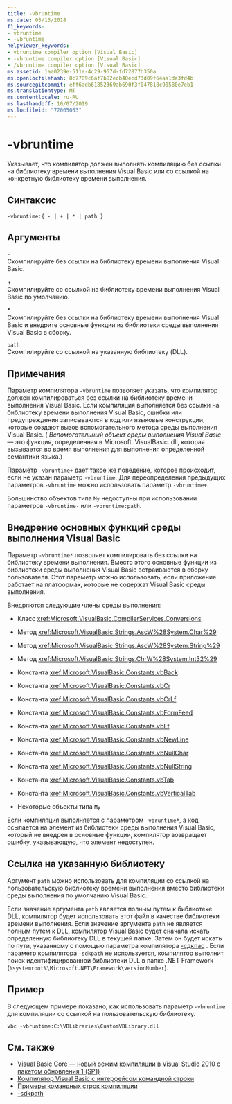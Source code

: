 ```yaml
---
title: -vbruntime
ms.date: 03/13/2018
f1_keywords:
- vbruntime
- -vbruntime
helpviewer_keywords:
- vbruntime compiler option [Visual Basic]
- -vbruntime compiler option [Visual Basic]
- /vbruntime compiler option [Visual Basic]
ms.assetid: 1aa0239e-511a-4c29-957d-fd72877b350a
ms.openlocfilehash: 8c7789c6af7b82ecb40ecd73d09f64aa1da3fd4b
ms.sourcegitcommit: eff6adb61852369ab690f3f047818c90580e7eb1
ms.translationtype: MT
ms.contentlocale: ru-RU
ms.lasthandoff: 10/07/2019
ms.locfileid: "72005053"
---
```

# <a name="-vbruntime"></a>-vbruntime
Указывает, что компилятор должен выполнять компиляцию без ссылки на библиотеку времени выполнения Visual Basic или со ссылкой на конкретную библиотеку времени выполнения.  
  
## <a name="syntax"></a>Синтаксис  
  
```console  
-vbruntime:{ - | + | * | path }  
```  
  
## <a name="arguments"></a>Аргументы  
 \-  
 Скомпилируйте без ссылки на библиотеку времени выполнения Visual Basic.  
  
 \+  
 Скомпилируйте со ссылкой на библиотеку времени выполнения Visual Basic по умолчанию.  
  
 \*  
 Скомпилируйте без ссылки на библиотеку времени выполнения Visual Basic и внедрите основные функции из библиотеки среды выполнения Visual Basic в сборку.  
  
 `path`  
 Скомпилируйте со ссылкой на указанную библиотеку (DLL).  
  
## <a name="remarks"></a>Примечания  
 Параметр компилятора `-vbruntime` позволяет указать, что компилятор должен компилироваться без ссылки на библиотеку времени выполнения Visual Basic. Если компиляция выполняется без ссылки на библиотеку времени выполнения Visual Basic, ошибки или предупреждения записываются в код или языковые конструкции, которые создают вызов вспомогательного метода среды выполнения Visual Basic. ( *Вспомогательный объект среды выполнения Visual Basic* — это функция, определенная в Microsoft. VisualBasic. dll, которая вызывается во время выполнения для выполнения определенной семантики языка.)  
  
 Параметр `-vbruntime+` дает такое же поведение, которое происходит, если не указан параметр `-vbruntime`. Для переопределения предыдущих параметров `-vbruntime` можно использовать параметр `-vbruntime+`.  
  
 Большинство объектов типа `My` недоступны при использовании параметров `-vbruntime-` или `-vbruntime:path`.  
  
## <a name="embedding-visual-basic-runtime-core-functionality"></a>Внедрение основных функций среды выполнения Visual Basic  
 Параметр `-vbruntime*` позволяет компилировать без ссылки на библиотеку времени выполнения. Вместо этого основные функции из библиотеки среды выполнения Visual Basic встраиваются в сборку пользователя. Этот параметр можно использовать, если приложение работает на платформах, которые не содержат Visual Basic среды выполнения.  
  
 Внедряются следующие члены среды выполнения:  
  
- Класс <xref:Microsoft.VisualBasic.CompilerServices.Conversions>  
  
- Метод <xref:Microsoft.VisualBasic.Strings.AscW%28System.Char%29>  
  
- Метод <xref:Microsoft.VisualBasic.Strings.AscW%28System.String%29>  
  
- Метод <xref:Microsoft.VisualBasic.Strings.ChrW%28System.Int32%29>  
  
- Константа <xref:Microsoft.VisualBasic.Constants.vbBack>  
  
- Константа <xref:Microsoft.VisualBasic.Constants.vbCr>  
  
- Константа <xref:Microsoft.VisualBasic.Constants.vbCrLf>  
  
- Константа <xref:Microsoft.VisualBasic.Constants.vbFormFeed>  
  
- Константа <xref:Microsoft.VisualBasic.Constants.vbLf>  
  
- Константа <xref:Microsoft.VisualBasic.Constants.vbNewLine>  
  
- Константа <xref:Microsoft.VisualBasic.Constants.vbNullChar>  
  
- Константа <xref:Microsoft.VisualBasic.Constants.vbNullString>  
  
- Константа <xref:Microsoft.VisualBasic.Constants.vbTab>  
  
- Константа <xref:Microsoft.VisualBasic.Constants.vbVerticalTab>  
  
- Некоторые объекты типа `My`  
  
 Если компиляция выполняется с параметром `-vbruntime*`, а код ссылается на элемент из библиотеки среды выполнения Visual Basic, который не внедрен в основные функции, компилятор возвращает ошибку, указывающую, что элемент недоступен.  
  
## <a name="referencing-a-specified-library"></a>Ссылка на указанную библиотеку  
 Аргумент `path` можно использовать для компиляции со ссылкой на пользовательскую библиотеку времени выполнения вместо библиотеки среды выполнения по умолчанию Visual Basic.  
  
 Если значение аргумента `path` является полным путем к библиотеке DLL, компилятор будет использовать этот файл в качестве библиотеки времени выполнения. Если значение аргумента `path` не является полным путем к DLL, компилятор Visual Basic будет сначала искать определенную библиотеку DLL в текущей папке. Затем он будет искать по пути, указанному с помощью параметра компилятора [-сдкпас](../../../visual-basic/reference/command-line-compiler/sdkpath.md) . Если параметр компилятора `-sdkpath` не используется, компилятор выполнит поиск идентифицированной библиотеки DLL в папке .NET Framework (`%systemroot%\Microsoft.NET\Framework\versionNumber`).  
  
## <a name="example"></a>Пример  
 В следующем примере показано, как использовать параметр `-vbruntime` для компиляции со ссылкой на пользовательскую библиотеку.  
  
```console
vbc -vbruntime:C:\VBLibraries\CustomVBLibrary.dll  
```  
  
## <a name="see-also"></a>См. также

- [Visual Basic Core — новый режим компиляции в Visual Studio 2010 с пакетом обновления 1 (SP1)](https://devblogs.microsoft.com/vbteam/vb-core-new-compilation-mode-in-visual-studio-2010-sp1/)
- [Компилятор Visual Basic с интерфейсом командной строки](../../../visual-basic/reference/command-line-compiler/index.md)
- [Примеры командных строк компиляции](../../../visual-basic/reference/command-line-compiler/sample-compilation-command-lines.md)
- [-sdkpath](../../../visual-basic/reference/command-line-compiler/sdkpath.md)
